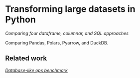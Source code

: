 # Transforming large datasets in Python
_Comparing four dataframe, columnar, and SQL approaches_

Comparing Pandas, Polars, Pyarrow, and DuckDB.


## Related work

[_Database-like ops benchmark_](https://h2oai.github.io/db-benchmark/)
